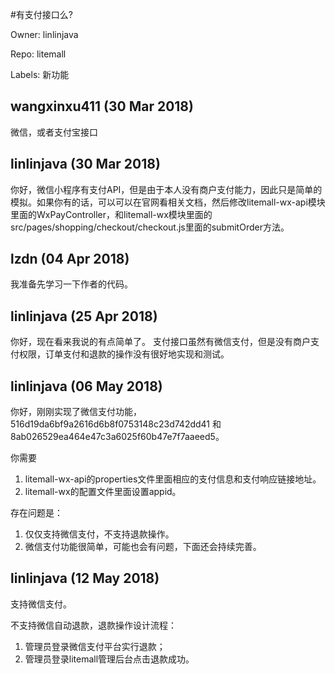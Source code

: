 #有支付接口么?

Owner: linlinjava

Repo: litemall

Labels: 新功能 

## wangxinxu411 (30 Mar 2018)

微信，或者支付宝接口

## linlinjava (30 Mar 2018)

你好，微信小程序有支付API，但是由于本人没有商户支付能力，因此只是简单的模拟。如果你有的话，可以可以在官网看相关文档，然后修改litemall-wx-api模块里面的WxPayController，和litemall-wx模块里面的src/pages/shopping/checkout/checkout.js里面的submitOrder方法。

## lzdn (04 Apr 2018)

我准备先学习一下作者的代码。

## linlinjava (25 Apr 2018)

你好，现在看来我说的有点简单了。
支付接口虽然有微信支付，但是没有商户支付权限，订单支付和退款的操作没有很好地实现和测试。

## linlinjava (06 May 2018)

你好，刚刚实现了微信支付功能， 516d19da6bf9a2616d6b8f0753148c23d742dd41 和  8ab026529ea464e47c3a6025f60b47e7f7aaeed5。

你需要
1. litemall-wx-api的properties文件里面相应的支付信息和支付响应链接地址。
2. litemall-wx的配置文件里面设置appid。

存在问题是：
1. 仅仅支持微信支付，不支持退款操作。
2. 微信支付功能很简单，可能也会有问题，下面还会持续完善。

## linlinjava (12 May 2018)

支持微信支付。

不支持微信自动退款，退款操作设计流程：
1. 管理员登录微信支付平台实行退款；
2. 管理员登录litemall管理后台点击退款成功。

